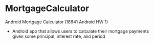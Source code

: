 MortgageCalculator
==================

Android Mortgage Calculator (18641 Android HW 1)
- Android app that allows users to calculate their mortgage payments given some principal, interest rate, and period
